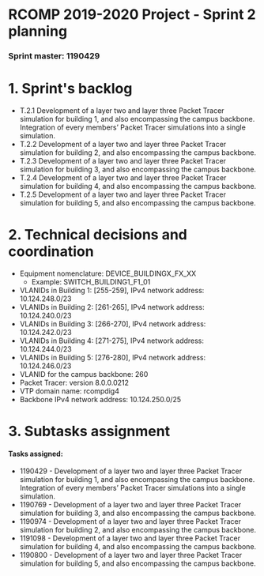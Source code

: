 RCOMP 2019-2020 Project - Sprint 2 planning
===========================================
### Sprint master: 1190429 ###

# 1. Sprint's backlog #

* T.2.1 Development of a layer two and layer three Packet Tracer simulation for building 1, and also encompassing the campus backbone. Integration of every members’ Packet Tracer simulations into a single simulation.
* T.2.2 Development of a layer two and layer three Packet Tracer simulation for building 2, and also encompassing the campus backbone.
* T.2.3 Development of a layer two and layer three Packet Tracer simulation for building 3, and also encompassing the campus backbone.
* T.2.4 Development of a layer two and layer three Packet Tracer simulation for building 4, and also encompassing the campus backbone.
* T.2.5 Development of a layer two and layer three Packet Tracer simulation for building 5, and also encompassing the campus backbone.

# 2. Technical decisions and coordination #

* Equipment nomenclature: DEVICE_BUILDINGX_FX_XX
    * Example: SWITCH_BUILDING1_F1_01
* VLANIDs in Building 1: [255-259],  IPv4 network address: 10.124.248.0/23
* VLANIDs in Building 2: [261-265],  IPv4 network address: 10.124.240.0/23
* VLANIDs in Building 3: [266-270],  IPv4 network address: 10.124.242.0/23
* VLANIDs in Building 4: [271-275],  IPv4 network address: 10.124.244.0/23
* VLANIDs in Building 5: [276-280],  IPv4 network address: 10.124.246.0/23
* VLANID for the campus backbone: 260
* Packet Tracer: version 8.0.0.0212
* VTP domain name: rcompdig4
* Backbone IPv4 network address: 10.124.250.0/25

# 3. Subtasks assignment #

#### Tasks assigned: ####
  * 1190429 - Development of a layer two and layer three Packet Tracer simulation for building 1, and also encompassing the campus backbone. Integration of every members’ Packet Tracer simulations into a single simulation.
  * 1190769 - Development of a layer two and layer three Packet Tracer simulation for building 3, and also encompassing the campus backbone.
  * 1190974 - Development of a layer two and layer three Packet Tracer simulation for building 2, and also encompassing the campus backbone.
  * 1191098 - Development of a layer two and layer three Packet Tracer simulation for building 4, and also encompassing the campus backbone.
  * 1190800 - Development of a layer two and layer three Packet Tracer simulation for building 5, and also encompassing the campus backbone.
  
